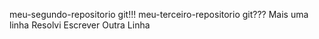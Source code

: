 meu-segundo-repositorio git!!!
meu-terceiro-repositorio git???
Mais uma linha
Resolvi Escrever Outra Linha
